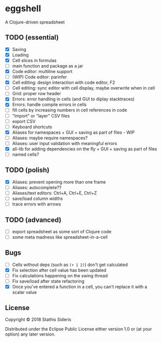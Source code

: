 # eggshell

A Clojure-driven spreadsheet

## TODO (essential)

- [x] Saving
- [x] Loading
- [x] Cell slices in formulas
- [ ] main function and package as a jar
- [x] Code editor: multiline support
- [ ] (WIP) Code editor: parinfer
- [x] Cell editing: design interaction with code editor, F2
- [ ] Cell editing: sync editor with cell display, maybe overwrite when in cell
- [ ] Grid: proper row header
- [x] Errors: error handling in cells (and GUI to diplay stacktraces)
- [x] Errors: handle compile errors in cells
- [ ] fill cells by increasing numbers in cell references in code
- [ ] "Import" or "layer" CSV files
- [ ] export CSV
- [ ] Keyboard shortcuts
- [x] Aliases for namespaces + GUI + saving as part of files - WIP
- [ ] Aliases: maybe require namespaces?
- [ ] Aliases: user input validation with meaningful errors
- [x] all-lib for adding dependencies on the fly + GUI + saving as part of files
- [ ] named cells?

## TODO (polish)

- [x] Aliases: prevent opening more than one frame
- [ ] Aliases: autocomplete??
- [ ] Aliases/text editors: Ctrl+A, Ctrl+E, Ctrl+Z
- [ ] save/load column widths
- [ ] trace errors with arrows

## TODO (advanced)

- [ ] export spreadsheet as some sort of Clojure code
- [ ] some meta madness like spreadsheet-in-a-cell

## Bugs

- [ ] Cells without deps (such as `(+ 1 2)`) don't get calculated
- [x] Fix selection after cell value has been updated
- [ ] Fix calculations happening on the swing thread
- [ ] Fix save/load after state refactoring
- [x] Once you've entered a function in a cell, you can't replace it with a scalar value

## License

Copyright © 2018 Stathis Sideris

Distributed under the Eclipse Public License either version 1.0 or (at
your option) any later version.
